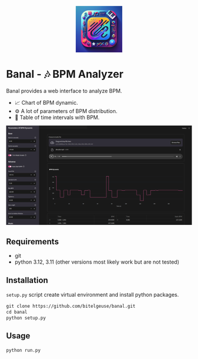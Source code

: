 <div align="center">
  <img src="assets/logo.png" alt="Banal logo" width="25%">
</div>

# Banal - 🎶 BPM Analyzer
Banal provides a web interface to analyze BPM.
* 📈 Chart of BPM dynamic.
* ⚙️ A lot of parameters of BPM distribution.
* 📝 Table of time intervals with BPM.

![Web Interface](./assets/interface.png)

## Requirements

* git
* python 3.12, 3.11 (other versions most likely work but are not tested)

## Installation

`setup.py` script create virtual environment and install python packages.
```shell
git clone https://github.com/bitelgeuse/banal.git
cd banal
python setup.py
```

## Usage

```shell
python run.py
```
